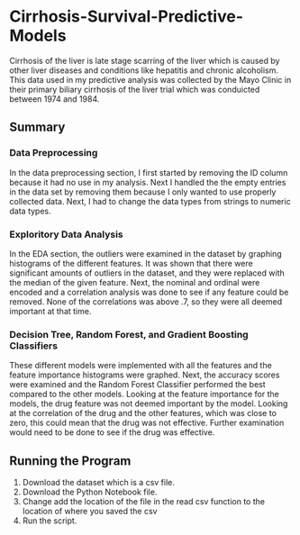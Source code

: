 # Cirrhosis-Survival-Predictive-Models
Cirrhosis of the liver is late stage scarring of the liver which is caused by other liver diseases and conditions like hepatitis and chronic alcoholism. This data used in my predictive analysis was collected by the Mayo Clinic in their primary biliary cirrhosis of the liver trial which was conduicted between 1974 and 1984.
## Summary
### Data Preprocessing
In the data preprocessing section, I first started by removing the ID column because it had no use in my analysis. Next I handled the the empty entries in the data set by removing them because I only wanted to use properly collected data. Next, I had to change the data types from strings to numeric data types.
### Exploritory Data Analysis
In the EDA section, the outliers were examined in the dataset by graphing histograms of the different features. It was shown that there were significant amounts of outliers in the dataset, and they were replaced with the median of the given feature. Next, the nominal and ordinal were encoded and a correlation analysis was done to see if any feature could be removed. None of the correlations was above .7, so they were all deemed important at that time.
### Decision Tree, Random Forest, and Gradient Boosting Classifiers
These different models were implemented with all the features and the feature importance histograms were graphed. Next, the accuracy scores were examined and the Random Forest Classifier performed the best compared to the other models. Looking at the feature importance for the models, the drug feature was not deemed important by the model. Looking at the correlation of the drug and the other features, which was close to zero, this could mean that the drug was not effective. Further examination would need to be done to see if the drug was effective.

## Running the Program
1. Download the dataset which is a csv file.
2. Download the Python Notebook file.
3. Change add the location of the file in the read csv function to the location of where you saved the csv
4. Run the script.
